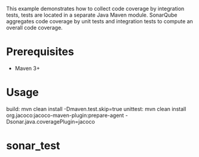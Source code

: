 This example demonstrates how to collect code coverage by integration tests, tests are located in a separate Java Maven module.
SonarQube aggregates code coverage by unit tests and integration tests to compute an overall code coverage.

Prerequisites
=============
* Maven 3+

Usage
=====
build: mvn clean install -Dmaven.test.skip=true
unittest: mvn clean install org.jacoco:jacoco-maven-plugin:prepare-agent -Dsonar.java.coveragePlugin=jacoco

# sonar_test
